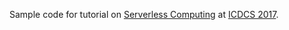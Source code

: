 Sample code for tutorial on [Serverless Computing](http://icdcs2017.gatech.edu/tutorials/#tutorial1) at [ICDCS 2017](http://icdcs2017.gatech.edu/).


